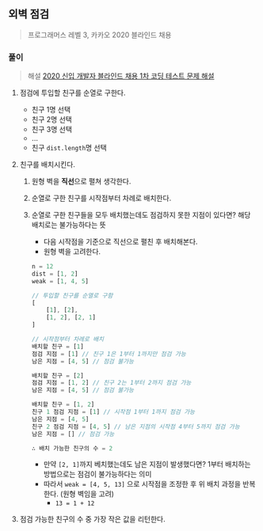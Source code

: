 ## 외벽 점검

> 프로그래머스 레벨 3, 카카오 2020 블라인드 채용

### 풀이

> 해설 [2020 신입 개발자 블라인드 채용 1차 코딩 테스트 문제 해설](https://tech.kakao.com/2019/10/02/kakao-blind-recruitment-2020-round1/)

1. 점검에 투입할 친구를 순열로 구한다.

   - 친구 1명 선택
   - 친구 2명 선택
   - 친구 3명 선택
   - ...
   - 친구 `dist.length`명 선택

2. 친구를 배치시킨다.

   1. 원형 벽을 **직선**으로 펼쳐 생각한다.
   2. 순열로 구한 친구를 시작점부터 차례로 배치한다.
   3. 순열로 구한 친구들을 모두 배치했는데도 점검하지 못한 지점이 있다면? 해당 배치로는 불가능하다는 뜻

      - 다음 시작점을 기준으로 직선으로 펼친 후 배치해본다.
      - 원형 벽을 고려한다.

      ```js
      n = 12
      dist = [1, 2]
      weak = [1, 4, 5]

      // 투입할 친구를 순열로 구함
      [
          [1], [2],
          [1, 2], [2, 1]
      ]

      // 시작점부터 차례로 배치
      배치할 친구 = [1]
      점검 지점 = [1] // 친구 1은 1부터 1까지만 점검 가능
      남은 지점 = [4, 5] // 점검 불가능

      배치할 친구 = [2]
      점검 지점 = [1, 2] // 친구 2는 1부터 2까지 점검 가능
      남은 지점 = [4, 5] // 점검 불가능

      배치할 친구 = [1, 2]
      친구 1 점검 지점 = [1] // 시작점 1부터 1까지 점검 가능
      남은 지점 = [4, 5]
      친구 2 점검 지점 = [4, 5] // 남은 지점의 시작점 4부터 5까지 점검 가능
      남은 지점 = [] // 점검 가능

      ∴ 배치 가능한 친구의 수 = 2
      ```

      - 만약 `[2, 1]`까지 베치했는데도 남은 지점이 발생했다면? 1부터 배치하는 방법으로는 점검이 불가능하다는 의미
      - 따라서 `weak = [4, 5, 13]` 으로 시작점을 조정한 후 위 배치 과정을 반복한다. (원형 벽임을 고려)
        - `13 = 1 + 12`

3. 점검 가능한 친구의 수 중 가장 작은 값을 리턴한다.
